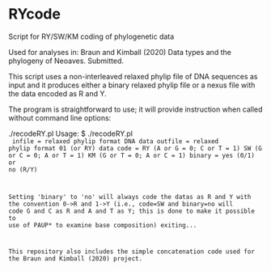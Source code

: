 # RYcode
Script for RY/SW/KM coding of phylogenetic data

Used for analyses in:
Braun and Kimball (2020) Data types and the phylogeny of Neoaves. Submitted.

This script uses a non-interleaved relaxed phylip file of DNA sequences as input and
it produces either a binary relaxed phylip file or a nexus file with the data encoded
as R and Y.

The program is straightforward to use; it will provide instruction when called without
command line options:

./recodeRY.pl 
Usage:
  $ ./recodeRY.pl <infile> <outfile> <code> <binary>
  infile  = relaxed phylip format DNA data
  outfile = relaxed phylip format 01 (or RY) data
  code    = RY (A or G = 0; C or T = 1)
            SW (G or C = 0; A or T = 1)
            KM (G or T = 0; A or C = 1)
  binary  = yes (0/1) or no (R/Y)

Setting 'binary' to 'no' will always code the datas as R and Y with the
convention 0->R and 1->Y
(i.e., code=SW and binary=no will code G and C as R and A and T as Y; this
is done to make it possible to use of PAUP* to examine base composition)
exiting...

This repository also includes the simple concatenation code used for the Braun and
Kimball (2020) project.
